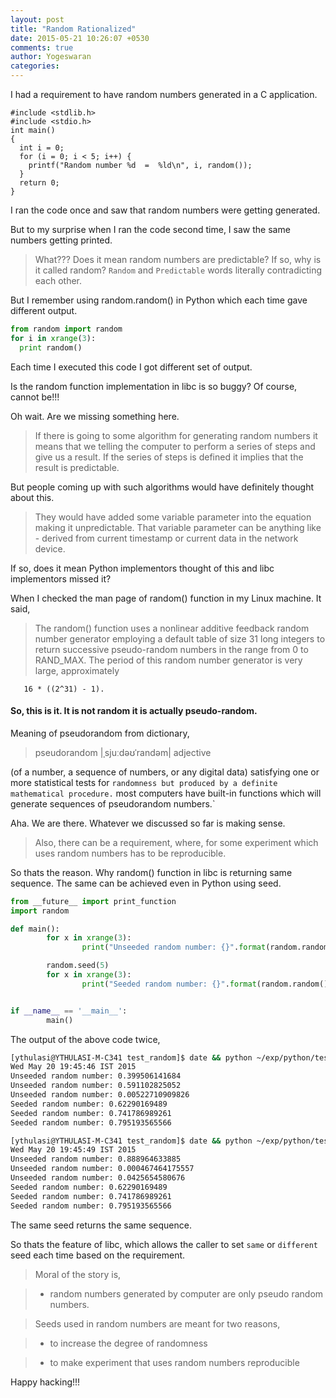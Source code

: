 ```yaml
---
layout: post
title: "Random Rationalized"
date: 2015-05-21 10:26:07 +0530
comments: true
author: Yogeswaran
categories:
---
```


I had a requirement to have random numbers generated in a C application.

```
#include <stdlib.h>
#include <stdio.h>
int main()
{
  int i = 0;
  for (i = 0; i < 5; i++) {
    printf("Random number %d  =  %ld\n", i, random());
  }
  return 0;
}
```

I ran the code once and saw that random numbers were getting generated.

But to my surprise when I ran the code second time, I saw the same numbers getting printed.

>What??? Does it mean random numbers are predictable? If so, why is it called random?
`Random` and `Predictable` words literally contradicting each other.

But I remember using random.random() in Python which each time gave different output.


```python
from random import random
for i in xrange(3):
  print random()
```

Each time I executed this code I got different set of output.

Is the random function implementation in libc is so buggy?  Of course, cannot be!!!

Oh wait. Are we missing something here.

>If there is going to some algorithm for generating random numbers it means that we telling the computer to perform a series of steps and give us a result.  If the series of steps is defined it implies that the result is predictable.

But people coming up with such algorithms would have definitely thought about this.
>They would have added some variable parameter into the equation making it unpredictable.  That variable parameter can be anything like - derived from current timestamp or current data in the network device.

If so, does it mean Python implementors thought of this and libc implementors missed it?

When I checked the man page of random() function in my Linux machine.  It said,
>The random() function uses a nonlinear additive feedback random  number generator  employing a default table of size 31 long integers to return successive pseudo-random numbers in the range from 0 to RAND_MAX.   The period  of  this  random  number generator is very large, approximately

       16 * ((2^31) - 1).


#### So, this is it.  It is not random it is actually pseudo-random.


Meaning of pseudorandom from dictionary,
>pseudorandom |ˌsjuːdəʊˈrandəm|
adjective
>
(of a number, a sequence of numbers, or any digital data) satisfying one or more statistical tests for `randomness but produced by a definite mathematical procedure.` most computers have built-in functions which will generate sequences of pseudorandom numbers.`

Aha. We are there.  Whatever we discussed so far is making sense.

>Also, there can be a requirement, where, for some experiment which uses random numbers has to be reproducible.

So thats the reason. Why random() function in libc is returning same sequence.  The same can be achieved even in Python using seed.

```python
from __future__ import print_function
import random

def main():
        for x in xrange(3):
                print("Unseeded random number: {}".format(random.random()))

        random.seed(5)
        for x in xrange(3):
                print("Seeded random number: {}".format(random.random()))


if __name__ == '__main__':
        main()
```

The output of the above code twice,

```bash
[ythulasi@YTHULASI-M-C341 test_random]$ date && python ~/exp/python/test_random/ran.py
Wed May 20 19:45:46 IST 2015
Unseeded random number: 0.399506141684
Unseeded random number: 0.591102825052
Unseeded random number: 0.00522710909826
Seeded random number: 0.62290169489
Seeded random number: 0.741786989261
Seeded random number: 0.795193565566

[ythulasi@YTHULASI-M-C341 test_random]$ date && python ~/exp/python/test_random/ran.py
Wed May 20 19:45:49 IST 2015
Unseeded random number: 0.888964633885
Unseeded random number: 0.000467464175557
Unseeded random number: 0.0425654580676
Seeded random number: 0.62290169489
Seeded random number: 0.741786989261
Seeded random number: 0.795193565566
```

The same seed returns the same sequence.

So thats the feature of libc, which allows the caller to set `same` or `different`  seed each time based on the requirement.

>Moral of the story is,

>* random numbers generated by computer are only pseudo random numbers.

>Seeds used in random numbers are meant for two reasons,

>* to increase the degree of randomness

>* to make experiment that uses random numbers reproducible

Happy hacking!!!

